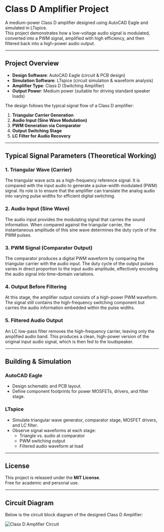 # Class D Amplifier Project

A medium-power Class D amplifier designed using AutoCAD Eagle and simulated in LTspice.  
This project demonstrates how a low-voltage audio signal is modulated, converted into a PWM signal, amplified with high efficiency, and then filtered back into a high-power audio output.

---

## Project Overview
- **Design Software**: AutoCAD Eagle (circuit & PCB design)  
- **Simulation Software**: LTspice (circuit simulation & waveform analysis)  
- **Amplifier Type**: Class D (Switching Amplifier)  
- **Output Power**: Medium power (suitable for driving standard speaker loads)  

The design follows the typical signal flow of a Class D amplifier:
1. **Triangular Carrier Generation**  
2. **Audio Input (Sine Wave Modulation)**  
3. **PWM Generation via Comparator**  
4. **Output Switching Stage**  
5. **LC Filter for Audio Recovery**

---

## Typical Signal Parameters (Theoretical Working)

### 1. Triangular Wave (Carrier)  
The triangular wave acts as a high-frequency reference signal. It is compared with the input audio to generate a pulse-width modulated (PWM) signal. Its role is to ensure that the amplifier can translate the analog audio into varying pulse widths for efficient digital switching.

### 2. Audio Input (Sine Wave)  
The audio input provides the modulating signal that carries the sound information. When compared against the triangular carrier, the instantaneous amplitude of this sine wave determines the duty cycle of the PWM pulses.

### 3. PWM Signal (Comparator Output)  
The comparator produces a digital PWM waveform by comparing the triangular carrier with the audio input. The duty cycle of the output pulses varies in direct proportion to the input audio amplitude, effectively encoding the audio signal into time-domain variations.

### 4. Output Before Filtering  
At this stage, the amplifier output consists of a high-power PWM waveform. The signal still contains the high-frequency switching component but carries the audio information embedded within the pulse widths.

### 5. Filtered Audio Output  
An LC low-pass filter removes the high-frequency carrier, leaving only the amplified audio band. This produces a clean, high-power version of the original input audio signal, which is then fed to the loudspeaker.

---

## Building & Simulation

### AutoCAD Eagle
- Design schematic and PCB layout.  
- Define component footprints for power MOSFETs, drivers, and filter stage.  

### LTspice
- Simulate triangular wave generator, comparator stage, MOSFET drivers, and LC filter.  
- Observe signal waveforms at each stage:  
  - Triangle vs. audio at comparator  
  - PWM switching output  
  - Filtered audio waveform at load  

---

## License
This project is released under the **MIT License**.  
Free for academic and personal use.  


---

## Circuit Diagram

Below is the circuit block diagram of the designed Class D Amplifier:

![Class D Amplifier Circuit](WhatsApp%20Image%202025-10-03%20at%2012.59.26%20AM.jpeg)
